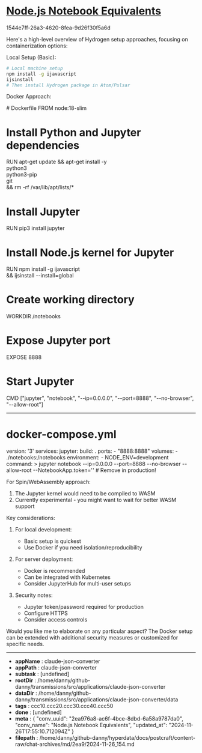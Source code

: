 # [Node.js Notebook Equivalents](https://claude.ai/chat/2ea976a8-ac6f-4bce-8dbd-6a58a9787da0)

1544e7ff-26a3-4620-8fea-9d26f30f5a6d

 Here's a high-level overview of Hydrogen setup approaches, focusing on containerization options:

Local Setup (Basic):
```bash
# Local machine setup
npm install -g ijavascript
ijsinstall
# Then install Hydrogen package in Atom/Pulsar
```

Docker Approach:



<antArtifact identifier="hydrogen-docker" type="application/vnd.ant.code" language="dockerfile" title="Hydrogen Docker Configuration">
# Dockerfile
FROM node:18-slim

# Install Python and Jupyter dependencies
RUN apt-get update && apt-get install -y \
    python3 \
    python3-pip \
    git \
    && rm -rf /var/lib/apt/lists/*

# Install Jupyter
RUN pip3 install jupyter

# Install Node.js kernel for Jupyter
RUN npm install -g ijavascript \
    && ijsinstall --install=global

# Create working directory
WORKDIR /notebooks

# Expose Jupyter port
EXPOSE 8888

# Start Jupyter
CMD ["jupyter", "notebook", "--ip=0.0.0.0", "--port=8888", "--no-browser", "--allow-root"]

---
# docker-compose.yml
version: '3'
services:
  jupyter:
    build: .
    ports:
      - "8888:8888"
    volumes:
      - ./notebooks:/notebooks
    environment:
      - NODE_ENV=development
    command: >
      jupyter notebook
      --ip=0.0.0.0
      --port=8888
      --no-browser
      --allow-root
      --NotebookApp.token=''  # Remove in production!
</antArtifact>

For Spin/WebAssembly approach:
1. The Jupyter kernel would need to be compiled to WASM
2. Currently experimental - you might want to wait for better WASM support

Key considerations:
1. For local development:
   - Basic setup is quickest
   - Use Docker if you need isolation/reproducibility

2. For server deployment:
   - Docker is recommended
   - Can be integrated with Kubernetes
   - Consider JupyterHub for multi-user setups

3. Security notes:
   - Jupyter token/password required for production
   - Configure HTTPS
   - Consider access controls

Would you like me to elaborate on any particular aspect? The Docker setup can be extended with additional security measures or customized for specific needs.

---

* **appName** : claude-json-converter
* **appPath** : claude-json-converter
* **subtask** : [undefined]
* **rootDir** : /home/danny/github-danny/transmissions/src/applications/claude-json-converter
* **dataDir** : /home/danny/github-danny/transmissions/src/applications/claude-json-converter/data
* **tags** : ccc10.ccc20.ccc30.ccc40.ccc50
* **done** : [undefined]
* **meta** : {
  "conv_uuid": "2ea976a8-ac6f-4bce-8dbd-6a58a9787da0",
  "conv_name": "Node.js Notebook Equivalents",
  "updated_at": "2024-11-26T17:55:10.712094Z"
}
* **filepath** : /home/danny/github-danny/hyperdata/docs/postcraft/content-raw/chat-archives/md/2ea9/2024-11-26_154.md